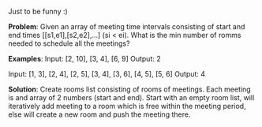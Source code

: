 Just to be funny :)

**Problem**: Given an array of meeting time intervals consisting of start and end times [[s1,e1],[s2,e2],...] (si < ei). 
What is the min number of romms needed to schedule all the meetings?

**Examples**:
Input: [2, 10], [3, 4], [6, 9]
Output: 2

Input: [1, 3], [2, 4], [2, 5], [3, 4], [3, 6], [4, 5], [5, 6]
Output: 4

**Solution**: Create rooms list consisting of rooms of meetings. Each meeting is and array of 2 numbers (start and end). Start with an empty room list, will iteratively add meeting to a room which is free within the meeting period, else will create a new room and push the meeting there. 